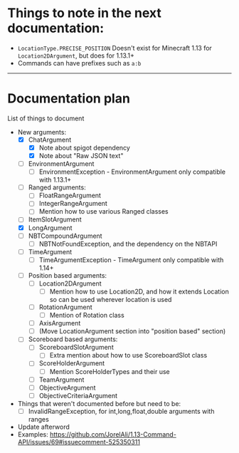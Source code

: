 # Things to note in the next documentation:

- `LocationType.PRECISE_POSITION` Doesn't exist for Minecraft 1.13 for `Location2DArgument`, but does for 1.13.1+
- Commands can have prefixes such as `a:b`

-----

# Documentation plan

List of things to document

- New arguments:
  - [x] ChatArgument
    - [x] Note about spigot dependency
    - [x] Note about "Raw JSON text"
  - [ ] EnvironmentArgument
    - [ ] EnvironmentException - EnvironmentArgument only compatible with 1.13.1+
  - [ ] Ranged arguments:
    - [ ] FloatRangeArgument
    - [ ] IntegerRangeArgument
    - [ ] Mention how to use various Ranged classes
  - [ ] ItemSlotArgument
  - [x] LongArgument
  - [ ] NBTCompoundArgument
    - [ ] NBTNotFoundException, and the dependency on the NBTAPI
  - [ ] TimeArgument
    - [ ] TimeArgumentException - TimeArgument only compatible with 1.14+
  - [ ] Position based arguments:
    - [ ] Location2DArgument
      - [ ] Mention how to use Location2D, and how it extends Location so can be used wherever location is used
    - [ ] RotationArgument
      - [ ] Mention of Rotation class
    - [ ] AxisArgument
    - [ ] (Move LocationArgument section into "position based" section)
  - [ ] Scoreboard based arguments:
    - [ ] ScoreboardSlotArgument
      - [ ] Extra mention about how to use ScoreboardSlot class
    - [ ] ScoreHolderArgument
      - [ ] Mention ScoreHolderTypes and their use
    - [ ] TeamArgument
    - [ ] ObjectiveArgument
    - [ ] ObjectiveCriteriaArgument
- Things that weren't documented before but need to be:
  - [ ] InvalidRangeException, for int,long,float,double arguments with ranges
- Update afterword
- Examples: https://github.com/JorelAli/1.13-Command-API/issues/69#issuecomment-525350311